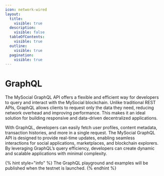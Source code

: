 ```yaml
---
icon: network-wired
layout:
  title:
    visible: true
  description:
    visible: false
  tableOfContents:
    visible: true
  outline:
    visible: true
  pagination:
    visible: true
---
```


# GraphQL

The MySocial GraphQL API offers a flexible and efficient way for developers to query and interact with the MySocial blockchain. Unlike traditional REST APIs, GraphQL allows clients to request only the data they need, reducing network overhead and improving performance. This makes it an ideal solution for building responsive and data-driven decentralized applications.

With GraphQL, developers can easily fetch user profiles, content metadata, transaction histories, and more in a single request. The MySocial GraphQL API is designed to provide real-time updates, enabling seamless interactions for social applications, marketplaces, and blockchain explorers. By leveraging GraphQL’s query efficiency, developers can create dynamic and scalable applications with minimal complexity.

{% hint style="info" %}
The GraphQL playground and examples will be published when the testnet is launched.
{% endhint %}